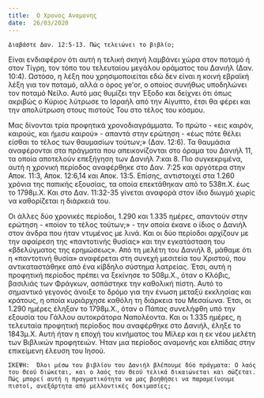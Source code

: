 ```yaml
---
title:  Ο Χρονος Αναμονης
date:  26/03/2020
---
```


`Διαβάστε Δαν. 12:5-13. Πώς τελειώνει το βιβλίο;`

Είναι ενδιαφέρον ότι αυτή η τελική σκηνή λαμβάνει χώρα στον ποταμό ή στον Τίγρη, τον τόπο του τελευταίου μεγάλου οράματος του Δανιήλ (Δαν. 10:4). Ωστόσο, η λέξη που χρησιμοποιείται εδώ δεν είναι η κοινή εβραϊκή λέξη για τον ποταμό, αλλά ο όρος ye'or, ο οποίος συνήθως υποδηλώνει τον ποταμό Νείλο. Αυτό μας θυμίζει την Έξοδο και δείχνει ότι όπως ακριβώς ο Κύριος λύτρωσε το Ισραήλ από την Αίγυπτο, έτσι θα φέρει και την απολύτρωση στους πιστούς Του στο τέλος του κόσμου.

Μας δίνονται τρία προφητικά χρονοδιαγράμματα. Το πρώτο - «εις καιρόν, καιρούς, και ήμισυ καιρού» - απαντά στην ερώτηση - «έως πότε θέλει είσθαι το τέλος των θαυμασίων τούτων;» (Δαν. 12:6). Τα θαυμάσια αναφέρονται στα πράγματα που απεικονίζονται στο όραμα του Δανιήλ 11, τα οποία αποτελούν επεξήγηση των Δανιήλ 7:και 8. Πιο συγκεκριμένα, αυτή η χρονική περίοδος αναφέρθηκε στο Δαν. 7:25 και αργότερα στην Αποκ. 11:3, Αποκ. 12:6,14 και Αποκ. 13:5. Επίσης, αντιστοιχεί στα 1.260 χρόνια της παπικής εξουσίας, τα οποία επεκτάθηκαν από το 538π.Χ. έως το 1798μ.Χ. Και στο Δαν. 11:32-35 γίνεται αναφορά στον ίδιο διωγμό χωρίς να καθορίζεται η διάρκειά του.

Οι άλλες δύο χρονικές περίοδοι, 1.290 και 1.335 ημέρες, απαντούν στην ερώτηση - «ποίον το τέλος τούτων;» - την οποία έκανε ο ίδιος ο Δανιήλ στον άνδρα που ήταν ντυμένος με λινά. Και οι δύο περίοδοι αρχίζουν με την αφαίρεση της «παντοτινής θυσίας» και την εγκατάσταση του «βδελύγματος της ερημώσεως». Από τη μελέτη του Δανιήλ 8, μάθαμε ότι η «παντοτινή θυσία» αναφέρεται στη συνεχή μεσιτεία του Χριστού, που αντικαταστάθηκε από ένα κίβδηλο σύστημα λατρείας. Έτσι, αυτή η προφητική περίοδος πρέπει να ξεκίνησε το 508μ.Χ., όταν ο Κλόβις, βασιλιάς των Φράγκων, ασπάστηκε την καθολική πίστη. Αυτό το σημαντικό γεγονός άνοιξε το δρόμο για την ένωση μεταξύ εκκλησίας και κράτους, η οποία κυριάρχησε καθόλη τη διάρκεια του Μεσαίωνα. Έτσι, οι 1.290 ημέρες έληξαν το 1798μ.Χ., όταν ο Πάπας συνελήφθη υπό την εξουσία του Γάλλου αυτοκράτορα Ναπολέοντα. Και οι 1.335 ημέρες, η τελευταία προφητική περίοδος που αναφέρθηκε στο Δανιήλ, έληξε το 1843μ.Χ. Αυτή ήταν η εποχή του κινήματος του Μίλερ και η εκ νέου μελέτη των Βιβλικών προφητειών. Ήταν μια περίοδος αναμονής και ελπίδας στην επικείμενη έλευση του Ιησού.

`ΣΚΕΨΗ:  Όλοι μέσω του βιβλίου του Δανιήλ βλέπουμε δύο πράγματα: Ο λαός του Θεού διώκεται, και ο λαός του Θεού τελικά δικαιώνεται και σώζεται. Πώς μπορεί αυτή η πραγματικότητα να μας βοηθήσει να παραμείνουμε πιστοί, ανεξάρτητα από μελλοντικές δοκιμασίες;`
